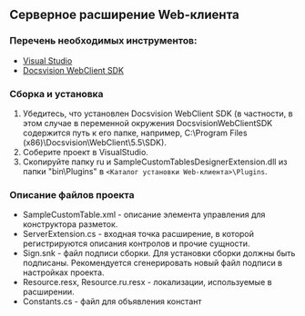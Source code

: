﻿## Серверное расширение Web-клиента

### Перечень необходимых инструментов:

* [Visual Studio](https://www.visualstudio.com)
* [Docsvision WebClient SDK](https://docsvision.itsm365.com/sd/operator/index.jsp#uuid:KB$2437101)

### Сборка и установка

1. Убедитесь, что установлен Docsvision WebClient SDK (в частности, в этом случае в переменной окружения DocsvisionWebClientSDK содержится путь к его папке, например, C:\Program Files (x86)\Docsvision\WebClient\5.5\SDK\).
2. Соберите проект в VisualStudio.
3. Скопируйте папку ru и SampleCustomTablesDesignerExtension.dll из папки "bin\Plugins" в `<Каталог установки Web-клиента>\Plugins`.

### Описание файлов проекта

* SampleCustomTable.xml - описание элемента управления для конструктора разметок.
* ServerExtension.cs - входная точка расширение, в которой регистрируются описания контролов и прочие сущности.
* Sign.snk - файл подписи сборки. Для установки сборки должны быть подписаны. Рекомендуется сгенерировать новый файл подписи в настройках проекта.
* Resource.resx, Resource.ru.resx - локализации, используемые в расширении.
* Constants.cs - файл для объявления констант